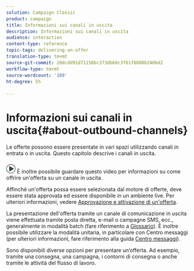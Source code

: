 ```yaml
---
solution: Campaign Classic
product: campaign
title: Informazioni sui canali in uscita
description: Informazioni sui canali in uscita
audience: interaction
content-type: reference
topic-tags: delivering-an-offer
translation-type: tm+mt
source-git-commit: 20dcdd91d71158bc373db68c3f61f6808b240bd2
workflow-type: tm+mt
source-wordcount: '169'
ht-degree: 5%

---
```



# Informazioni sui canali in uscita{#about-outbound-channels}

Le offerte possono essere presentate in vari spazi utilizzando canali in entrata o in uscita. Questo capitolo descrive i canali in uscita.

![](assets/do-not-localize/how-to-video.png) È inoltre possibile guardare questo  [](https://helpx.adobe.com/campaign/classic/how-to/deliver-an-offer-on-outbound-channel-in-acv6.html?playlist=/ccx/v1/collection/product/campaign/classic/segment/digital-marketers/explevel/intermediate/applaunch/get-started/collection.ccx.js&amp;ref=helpx.adobe.com) video per informazioni su come offrire un&#39;offerta su un canale in uscita.

Affinché un&#39;offerta possa essere selezionata dal motore di offerte, deve essere stata approvata ed essere disponibile in un ambiente live. Per ulteriori informazioni, vedere [Approvazione e attivazione di un&#39;offerta](../../interaction/using/approving-and-activating-an-offer.md).

La presentazione dell&#39;offerta tramite un canale di comunicazione in uscita viene effettuata tramite posta diretta, e-mail o campagne SMS, ecc., generalmente in modalità batch (fare riferimento a [Glossario](../../interaction/using/glossary.md)). È inoltre possibile utilizzare la modalità unitaria, in particolare con Centro messaggi (per ulteriori informazioni, fare riferimento alla guida [Centro messaggi](../../message-center/using/about-transactional-messaging.md)).

Sono disponibili diverse opzioni per presentare un’offerta. Ad esempio, tramite una consegna, una campagna, i contorni di consegna o anche tramite le attività del flusso di lavoro.
